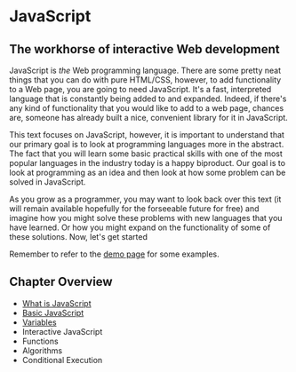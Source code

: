 # JavaScript
## The workhorse of interactive Web development

JavaScript is _the_ Web programming language. There are some pretty neat things that you can do with pure HTML/CSS, however, to add functionality to a Web page, you are going to need JavaScript. It's a fast, interpreted language that is constantly being added to and expanded. Indeed, if there's any kind of functionality that you would like to add to a web page, chances are, someone has already built a nice, convenient library for it in JavaScript.

This text focuses on JavaScript, however, it is important to understand that our primary goal is to look at programming languages more in the abstract. The fact that you will learn some basic practical skills with one of the most popular languages in the industry today is a happy biproduct. Our goal is to look at programming as an idea and then look at how some problem can be solved in JavaScript.

As you grow as a programmer, you may want to look back over this text (it will remain available hopefully for the forseeable future for free) and imagine how you might solve these problems with new languages that you have learned. Or how you might expand on the functionality of some of these solutions. Now, let's get started

Remember to refer to the [demo page](http://itech190.erickuha.com) for some examples.

## Chapter Overview

* [What is JavaScript](javascript.md)
* [Basic JavaScript](js_basics.md)
* [Variables](variables.md)
* Interactive JavaScript
* Functions
* Algorithms
* Conditional Execution
